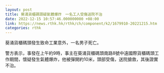 ```yaml
---
layout: post
title: 葵涌貨櫃碼頭疑氣體爆炸　一名工人受傷送院不治
date: 2022-12-15 10:57:46.000000000 +08:00
link: https://news.rthk.hk/rthk/ch/component/k2/1679910-20221215.htm
categories: rthk
---
```


葵涌貨櫃碼頭發生致命工業意外，一名男子死亡。

警方表示，事發在上午約9時，事主在葵涌貨櫃碼頭南路8號中遠國際貨櫃碼頭工作期間，懷疑發生氣體爆炸，他被彈開約10米，頭部受傷，送院搶救，其後證實不治。
